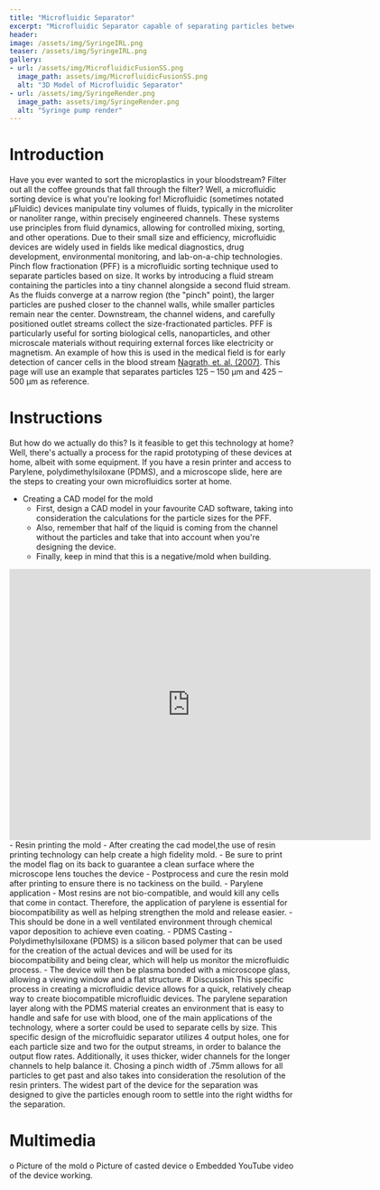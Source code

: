 ```yaml
---
title: "Microfluidic Separator"
excerpt: "Microfluidic Separator capable of separating particles between and "
header:
image: /assets/img/SyringeIRL.png
teaser: /assets/img/SyringeIRL.png
gallery:
- url: /assets/img/MicrofluidicFusionSS.png
  image_path: assets/img/MicrofluidicFusionSS.png
  alt: "3D Model of Microfluidic Separator"
- url: /assets/img/SyringeRender.png
  image_path: assets/img/SyringeRender.png
  alt: "Syringe pump render"
---
```

# Introduction
Have you ever wanted to sort the microplastics in your bloodstream? Filter out all the coffee grounds that fall through the filter? Well, a microfluidic sorting device is what you're looking for!
Microfluidic (sometimes notated μFluidic) devices manipulate tiny volumes of fluids, typically in the microliter or nanoliter range, within precisely engineered channels. These systems use principles from fluid dynamics, allowing for controlled mixing, sorting, and other operations. Due to their small size and efficiency, microfluidic devices are widely used in fields like medical diagnostics, drug development, environmental monitoring, and lab-on-a-chip technologies.
Pinch flow fractionation (PFF) is a microfluidic sorting technique used to separate particles based on size. It works by introducing a fluid stream containing the particles into a tiny channel alongside a second fluid stream. As the fluids converge at a narrow region (the "pinch" point), the larger particles are pushed closer to the channel walls, while smaller particles remain near the center. Downstream, the channel widens, and carefully positioned outlet streams collect the size-fractionated particles. PFF is particularly useful for sorting biological cells, nanoparticles, and other microscale materials without requiring external forces like electricity or magnetism.
An example of how this is used in the medical field is for early detection of cancer cells in the blood stream [Nagrath, et. al. (2007)](https://www.nature.com/articles/nature06385).
This page will use an example that separates particles 125 – 150 μm and 425 – 500 μm as reference.
# Instructions
But how do we actually do this? Is it feasible to get this technology at home? Well, there's actually a process for the rapid prototyping of these devices at home, albeit with some equipment.
If you have a resin printer and access to Parylene, polydimethylsiloxane (PDMS), and a microscope slide, here are the steps to creating your own microfluidics sorter at home.

- Creating a CAD model for the mold
  - First, design a CAD model in your favourite CAD software, taking into consideration the calculations for the particle sizes for the PFF. 
  - Also, remember that half of the liquid is coming from the channel without the particles and take that into account when you're designing the device. 
  - Finally, keep in mind that this is a negative/mold when building.
<iframe src="https://vanderbilt643.autodesk360.com/shares/public/SH286ddQT78850c0d8a404fe0a090d794359?mode=embed" width="640" height="480" allowfullscreen="true" webkitallowfullscreen="true" mozallowfullscreen="true"  frameborder="0"></iframe>
- Resin printing the mold
  - After creating the cad model,the use of resin printing technology can help create a high fidelity mold. 
  - Be sure to print the model flag on its back to guarantee a clean surface where the microscope lens touches the device
  - Postprocess and cure the resin mold after printing to ensure there is no tackiness on the build.
- Parylene application
  - Most resins are not bio-compatible, and would kill any cells that come in contact. Therefore, the application of parylene is essential for biocompatibility as well as helping strengthen the mold and release easier. 
  - This should be done in a well ventilated environment through chemical vapor deposition to achieve even coating. 
- PDMS Casting
  - Polydimethylsiloxane (PDMS) is a silicon based polymer that can be used for the creation of the actual devices and will be used for its biocompatibility and being clear, which will help us monitor the microfluidic process. 
  - The device will then be plasma bonded with a microscope glass, allowing a viewing window and a flat structure. 
# Discussion
This specific process in creating a microfluidic device allows for a quick, relatively cheap way to create biocompatible microfluidic devices. The parylene separation layer along with the PDMS material creates an environment that is easy to handle and safe for use with blood, one of the main applications of the technology, where a sorter could be used to separate cells by size. 
This specific design of the microfluidic separator utilizes 4 output holes, one for each particle size and two for the output streams, in order to balance the output flow rates. Additionally, it uses thicker, wider channels for the longer channels to help balance it. 
Chosing a pinch width of .75mm allows for all particles to get past and also takes into consideration the resolution of the resin printers. The widest part of the device for the separation was designed to give the particles enough room to settle into the right widths for the separation. 

# Multimedia
o Picture of the mold
o Picture of casted device
o Embedded YouTube video of the device working.

